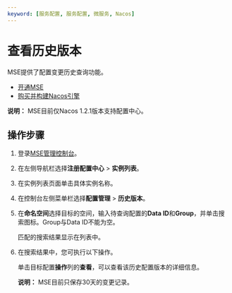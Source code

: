 ```yaml
---
keyword: [服务配置, 服务配置, 微服务, Nacos]
---
```


# 查看历史版本

MSE提供了配置变更历史查询功能。

-   [开通MSE](https://www.aliyun.com/product/mse)
-   [购买并构建Nacos引擎](/cn.zh-CN/快速入门/微服务注册配置中心/购买并构建Nacos引擎.md)

**说明：** MSE目前仅Nacos 1.2.1版本支持配置中心。

## 操作步骤

1.  登录[MSE管理控制台](https://mse.console.aliyun.com)。

2.  在左侧导航栏选择**注册配置中心** \> **实例列表**。

3.  在实例列表页面单击具体实例名称。

4.  在控制台左侧菜单栏选择**配置管理** \> **历史版本**。

5.  在**命名空间**选择目标的空间，输入待查询配置的**Data ID**和**Group**，并单击搜索图标。Group与Data ID不能为空。

    匹配的搜索结果显示在列表中。

6.  在搜索结果中，您可执行以下操作。

    单击目标配置**操作**列的**查看**，可以查看该历史配置版本的详细信息。

    **说明：** MSE目前只保存30天的变更记录。


